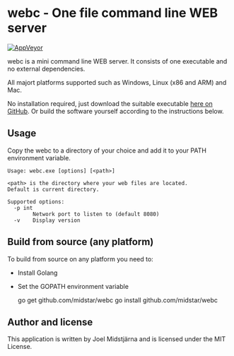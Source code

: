 # webc - One file command line WEB server

[![AppVeyor](https://ci.appveyor.com/api/projects/status/github/midstar/webc?svg=true)](https://ci.appveyor.com/api/projects/status/github/midstar/webc)

webc is a mini command line WEB server. It consists of one executable 
and no external dependencies.

All majort platforms supported such as Windows, Linux (x86 and ARM)
and Mac.

No installation required, just download the suitable executable 
[here on GitHub](https://github.com/midstar/webc/releases). Or build
the software yourself according to the instructions below.

## Usage

Copy the webc to a directory of your choice and add it to your PATH
environment variable.

    Usage: webc.exe [options] [<path>]
    
    <path> is the directory where your web files are located.
    Default is current directory.
    
    Supported options:
      -p int
            Network port to listen to (default 8080)
      -v    Display version

## Build from source (any platform)

To build from source on any platform you need to:

* Install Golang 
* Set the GOPATH environment variable

    go get github.com/midstar/webc
    go install github.com/midstar/webc


## Author and license

This application is written by Joel Midstjärna and is licensed under the MIT License.